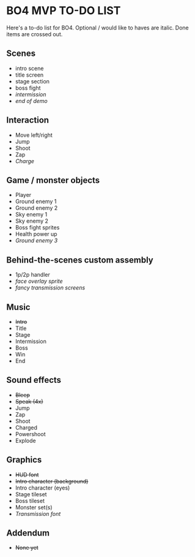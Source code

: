 # BO4 MVP TO-DO LIST
Here's a to-do list for BO4. Optional / would like to haves are italic. Done items are crossed out.

## Scenes
- intro scene
- title screen
- stage section
- boss fight
- _intermission_
- _end of demo_

## Interaction
- Move left/right
- Jump
- Shoot
- Zap
- _Charge_

## Game / monster objects
- Player
- Ground enemy 1
- Ground enemy 2
- Sky enemy 1
- Sky enemy 2
- Boss fight sprites
- Health power up
- _Ground enemy 3_

## Behind-the-scenes custom assembly
- 1p/2p handler  
- _face overlay sprite_
- _fancy transmission screens_

## Music
- ~~Intro~~
- Title
- Stage
- Intermission
- Boss
- Win
- End

## Sound effects
- ~~Bleep~~
- ~~Speak (4x)~~
- Jump
- Zap
- Shoot
- Charged
- Powershoot
- Explode

## Graphics
- ~~HUD font~~
- ~~Intro character (background)~~
- Intro character (eyes)
- Stage tileset
- Boss tileset
- Monster set(s)
- _Transmission font_

## Addendum
- ~~None yet~~
